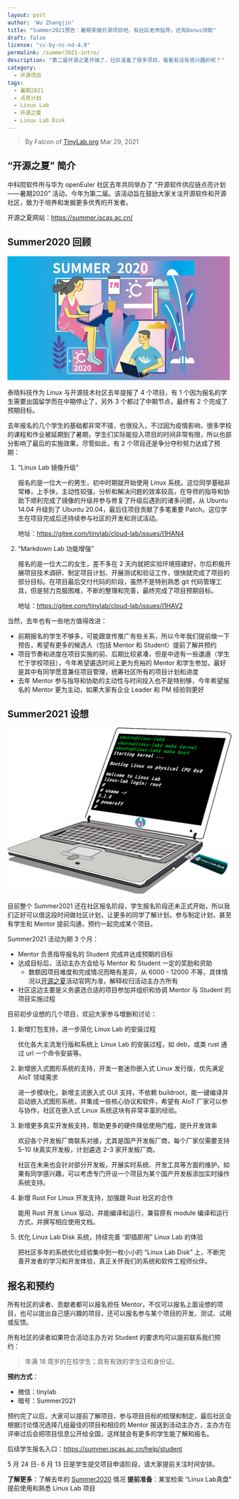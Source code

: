 ```yaml
---
layout: post
author: 'Wu Zhangjin'
title: "Summer2021预告：暑期来做开源项目吧，有社区老师指导，还有Bonus领取"
draft: false
license: "cc-by-nc-nd-4.0"
permalink: /summer2021-intro/
description: "第二届开源之夏开搞了，社区准备了很多项目，看看有没有感兴趣的呢？"
category:
  - 开源项目
tags:
  - 暑期2021
  - 点亮计划
  - Linux Lab
  - 开源之夏
  - Linux Lab Disk
---
```


> By Falcon of [TinyLab.org][1]
> Mar 29, 2021


## “开源之夏” 简介

中科院软件所与华为 openEuler 社区去年共同举办了 “开源软件供应链点亮计划——暑期2020” 活动，今年为第二届。该活动旨在鼓励大家关注开源软件和开源社区，致力于培养和发掘更多优秀的开发者。

开源之夏网站：<https://summer.iscas.ac.cn/>

## Summer2020 回顾

![Summer2020](/wp-content/uploads/2021/03/29/summer2020.png)

泰晓科技作为 Linux 与开源技术社区去年提报了 4 个项目，有 1 个因为报名的学生需要出国留学而在中期停止了，另外 3 个都过了中期节点，最终有 2 个完成了预期目标。

去年报名的几个学生的基础都非常不错，也很投入，不过因为疫情影响，很多学校的课程和作业被延期到了暑期，学生们实际能投入项目的时间非常有限，所以也部分影响了最后的实施效果，尽管如此，有 2 个项目还是争分夺秒努力达成了预期：

1. “Linux Lab 镜像升级”

    报名的是一位大一的男生，初中时期就开始使用 Linux 系统。这位同学基础非常棒，上手快，主动性较强，分析和解决问题的效率较高，在导师的指导和协助下顺利完成了镜像的升级并参与修复了升级后遇到的诸多问题，从 Ubuntu 14.04 升级到了 Ubuntu 20.04，最后往项目贡献了多笔重要 Patch。这位学生在项目完成后还持续参与社区的开发和测试活动。

    地址：<https://gitee.com/tinylab/cloud-lab/issues/I1HAN4>

2. “Markdown Lab 功能增强”

    报名的是一位大二的女生，差不多在 2 天内就把实验环境搭建好，尔后积极开展项目技术调研、制定项目计划、开展测试和验证工作，很快就完成了项目的部分目标。在项目最后交付代码的阶段，虽然不是特别熟悉 git 代码管理工具，但是努力克服困难，不断的整理和完善，最终完成了项目预期目标。

    地址：<https://gitee.com/tinylab/cloud-lab/issues/I1HAV2>

当然，去年也有一些地方值得改进：

* 前期报名的学生不够多，可能跟宣传推广有些关系，所以今年我们提前做一下预告，希望有更多的候选人（包括 Mentor 和 Student）提前了解并预约
* 项目节奏和进度在项目实施的前、后期比较紧凑，但是中途有一些邋遢（学生忙于学校项目），今年希望遴选时间上更为充裕的 Mentor 和学生参加，最好是其中有同学愿意兼任项目管理，统筹社区所有的项目计划和进度
* 去年 Mentor 参与指导和协助的主动性与时间投入也不是特别够，今年希望报名的 Mentor 更为主动，如果大家有企业 Leader 和 PM 经验则更好

## Summer2021 设想

![Linux Lab Disk](/wp-content/uploads/2021/03/linux-lab-disk.png)

目前整个 Summer2021 还在社区报名阶段，学生报名阶段还未正式开始，所以我们正好可以借这段时间做社区计划，让更多的同学了解计划，参与制定计划，甚至有学生和 Mentor 提前沟通，预约一起完成某个项目。

Summer2021 活动为期 3 个月：

* Mentor 负责指导报名的 Student 完成并达成预期的目标
* 达成目标后，活动主办方会给与 Mentor 和 Student 一定的奖励和资助
    * 数额因项目难度和完成情况而略有差异，从 6000 - 12000 不等，具体情况以[开源之夏](https://summer.iscas.ac.cn/)活动官网为准，解释权归活动主办方所有
* 社区这边主要是义务遴选合适的项目参加并组织和协调 Mentor 与 Student 的项目实施过程

目前初步设想的几个项目，欢迎大家参与增删和讨论：

1. 新增打包支持，进一步简化 Linux Lab 的安装过程

    优化各大主流发行版和系统上 Linux Lab 的安装过程，如 deb，或类 rust 通过 url 一个命令安装等。

2. 新增嵌入式图形系统的支持，开发一套迷你嵌入式 Linux 发行版，优先满足 AIoT 领域需求

    进一步模块化，新增主流嵌入式 GUI 支持，不依赖 buildroot，能一键编译并启动嵌入式图形系统，并集成一些核心协议和软件，希望有 AIoT 厂家可以参与协作，社区在嵌入式 Linux 系统这块有非常丰富的经验。

3. 新增更多真实开发板支持，帮助更多的硬件降低使用门槛，提升开发效率

    欢迎各个开发板厂商联系对接，尤其是国产开发板厂商，每个厂家仅需要支持 5-10 块真实开发板，计划遴选 2-3 家开发板厂商。

    社区在未来也会针对部分开发板，开展实时系统、开发工具等方面的维护。如果有同学感兴趣，可以考虑专门开设一个项目为某个国产开发板添加实时操作系统支持。

4. 新增 Rust For Linux 开发支持，加强跟 Rust 社区的合作

    能用 Rust 开发 Linux 驱动，并能编译和运行，兼容原有 module 编译和运行方式，并撰写相应使用文档。

5. 优化 Linux Lab Disk 系统，持续完善 “即插即用” Linux Lab 的体验

    把社区多年的系统优化经验集中到一枚小小的 “Linux Lab Disk” 上，不断完善开发者的学习和开发体验，真正关怀我们的系统和软件工程师伙伴。

## 报名和预约

所有社区的读者、贡献者都可以报名担任 Mentor，不仅可以报名上面设想的项目，也可以提出自己感兴趣的项目，还可以报名参与某个项目的开发、测试、试用或反馈。

所有社区的读者如果符合活动主办方对 Student 的要求均可以提前联系我们预约：

> 年满 18 周岁的在校学生；具有有效的学生证和身份证。

**预约方式**：

* 微信：tinylab
* 暗号：Summer2021

预约完了以后，大家可以提前了解项目，参与项目目标的梳理和制定，最后社区会根据讨论情况选择几组最佳的项目和相应的 Mentor 报送到活动主办方，主办方在评审过后会把项目信息公开给全国，这样就会有更多的学生能了解和报名。

后续学生报名入口：<https://summer.iscas.ac.cn/help/student>

5 月 24 日- 6 月 13 日是学生提交项目申请阶段，请大家提前关注时间安排。


**了解更多**：了解去年的 [Summer2020](https://tinylab.org/summer2020/) 情况
**提前准备**：某宝检索 “Linux Lab真盘” 提前使用和熟悉 Linux Lab 项目


[1]: https://tinylab.org
